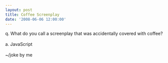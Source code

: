 ```yaml
---
layout: post
title: Coffee Screenplay
date: '2008-06-06 12:00:00'
---
```


q. What do you call a screenplay that was accidentally covered with coffee?<br><br>a. JavaScript<br><br>~/joke by me